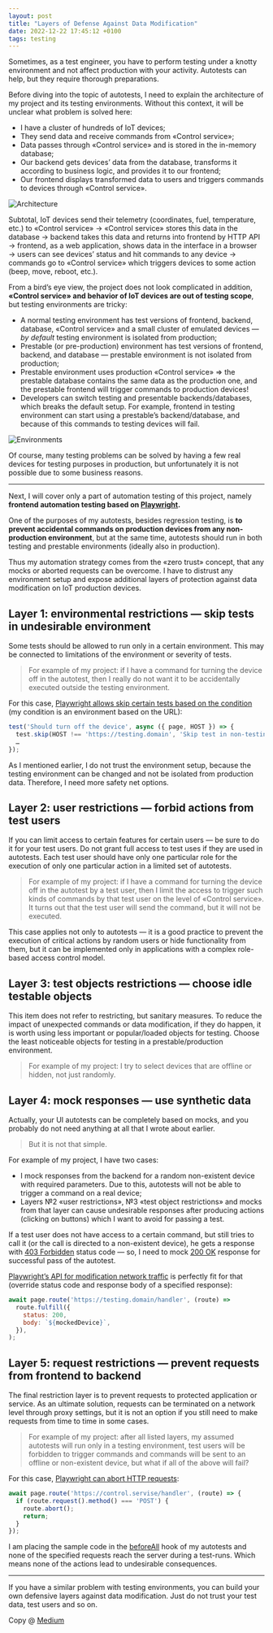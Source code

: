 ```yaml
---
layout: post
title: "Layers of Defense Against Data Modification"
date: 2022-12-22 17:45:12 +0100
tags: testing
---
```


Sometimes, as a test engineer, you have to perform testing under a knotty environment and not affect production with your activity. Autotests can help, but they require thorough preparations.

Before diving into the topic of autotests, I need to explain the architecture of my project and its testing environments. Without this context, it will be unclear what problem is solved here:

- I have a cluster of hundreds of IoT devices;
- They send data and receive commands from «Control service»;
- Data passes through «Control service» and is stored in the in-memory database;
- Our backend gets devices’ data from the database, transforms it according to business logic, and provides it to our frontend;
- Our frontend displays transformed data to users and triggers commands to devices through «Control service».

![Architecture](/assets/2022-12-22/01-architecture.png)

Subtotal, IoT devices send their telemetry (coordinates, fuel, temperature, etc.) to «Control service» → «Control service» stores this data in the database → backend takes this data and returns into frontend by HTTP API → frontend, as a web application, shows data in the interface in a browser → users can see devices’ status and hit commands to any device → commands go to «Control service» which triggers devices to some action (beep, move, reboot, etc.).

From a bird’s eye view, the project does not look complicated in addition, **«Control service» and behavior of IoT devices are out of testing scope**, but testing environments are tricky:

- A normal testing environment has test versions of frontend, backend, database, «Control service» and a small cluster of emulated devices — _by default_ testing environment is isolated from production;
- Prestable (or pre-production) environment has test versions of frontend, backend, and database — prestable environment is not isolated from production;
- Prestable environment uses production «Control service» ⇒ the prestable database contains the same data as the production one, and the prestable frontend will trigger commands to production devices!
- Developers can switch testing and presentable backends/databases, which breaks the default setup. For example, frontend in testing environment can start using a prestable’s backend/database, and because of this commands to testing devices will fail.

![Environments](/assets/2022-12-22/02-environments.png)

Of course, many testing problems can be solved by having a few real devices for testing purposes in production, but unfortunately it is not possible due to some business reasons.

---

Next, I will cover only a part of automation testing of this project, namely **frontend automation testing based on [Playwright](https://playwright.dev/).**

One of the purposes of my autotests, besides regression testing, is **to prevent accidental commands on production devices from any non-production environment**, but at the same time, autotests should run in both testing and prestable environments (ideally also in production).

Thus my automation strategy comes from the «zero trust» concept, that any mocks or aborted requests can be overcome. I have to distrust any environment setup and expose additional layers of protection against data modification on IoT production devices.

## Layer 1: environmental restrictions — skip tests in undesirable environment

Some tests should be allowed to run only in a certain environment. This may be connected to limitations of the environment or severity of tests.

> For example of my project: if I have a command for turning the device off in the autotest, then I really do not want it to be accidentally executed outside the testing environment.

For this case, [Playwright allows skip certain tests based on the condition](https://playwright.dev/docs/test-annotations#conditionally-skip-a-test) (my condition is an environment based on the URL):

```JavaScript
test('Should turn off the device', async ({ page, HOST }) => {
  test.skip(HOST !== 'https://testing.domain', 'Skip test in non-testing env');
  …
});
```

As I mentioned earlier, I do not trust the environment setup, because the testing environment can be changed and not be isolated from production data. Therefore, I need more safety net options.

## Layer 2: user restrictions — forbid actions from test users

If you can limit access to certain features for certain users — be sure to do it for your test users. Do not grant full access to test uses if they are used in autotests. Each test user should have only one particular role for the execution of only one particular action in a limited set of autotests.

> For example of my project: if I have a command for turning the device off in the autotest by a test user, then I limit the access to trigger such kinds of commands by that test user on the level of «Control service». It turns out that the test user will send the command, but it will not be executed.

This case applies not only to autotests — it is a good practice to prevent the execution of critical actions by random users or hide functionality from them, but it can be implemented only in applications with a complex role-based access control model.

## Layer 3: test objects restrictions — choose idle testable objects

This item does not refer to restricting, but sanitary measures. To reduce the impact of unexpected commands or data modification, if they do happen, it is worth using less important or popular/loaded objects for testing. Сhoose the least noticeable objects for testing in a prestable/production environment.

> For example of my project: I try to select devices that are offline or hidden, not just randomly.

## Layer 4: mock responses — use synthetic data

Actually, your UI autotests can be completely based on mocks, and you probably do not need anything at all that I wrote about earlier.

> But it is not that simple.

For example of my project, I have two cases:

- I mock responses from the backend for a random non-existent device with required parameters. Due to this, autotests will not be able to trigger a command on a real device;
- Layers №2 «user restrictions», №3 «test object restrictions» and mocks from that layer can cause undesirable responses after producing actions (clicking on buttons) which I want to avoid for passing a test.

If a test user does not have access to a certain command, but still tries to call it (or the call is directed to a non-existent device), he gets a response with [403 Forbidden](https://developer.mozilla.org/en-US/docs/Web/HTTP/Status/403) status code — so, I need to mock [200 OK](https://developer.mozilla.org/en-US/docs/Web/HTTP/Status/200) response for successful pass of the autotest.

[Playwright’s API for modification network traffic](https://playwright.dev/docs/network#modify-responses) is perfectly fit for that (override status code and response body of a specified response):

```JavaScript
await page.route('https://testing.domain/handler', (route) =>
  route.fulfill({
    status: 200,
    body: `${mockedDevice}`,
  }),
);
```

## Layer 5: request restrictions — prevent requests from frontend to backend

The final restriction layer is to prevent requests to protected application or service. As an ultimate solution, requests can be terminated on a network level through proxy settings, but it is not an option if you still need to make requests from time to time in some cases.

> For example of my project: after all listed layers, my assumed autotests will run only in a testing environment, test users will be forbidden to trigger commands and commands will be sent to an offline or non-existent device, but what if all of the above will fail?

For this case, [Playwright can abort HTTP requests](https://playwright.dev/docs/network#abort-requests):

```JavaScript
await page.route('https://control.servise/handler', (route) => {
  if (route.request().method() === 'POST') {
    route.abort();
    return;
  }
});
```

I am placing the sample code in the [beforeAll](https://playwright.dev/docs/api/class-test#test-before-all) hook of my autotests and none of the specified requests reach the server during a test-runs. Which means none of the actions lead to undesirable consequences.

---

If you have a similar problem with testing environments, you can build your own defensive layers against data modification. Just do not trust your test data, test users and so on.

Copy @ [Medium](https://adequatica.medium.com/layers-of-defense-against-data-modification-d73e9e93bdf7)

